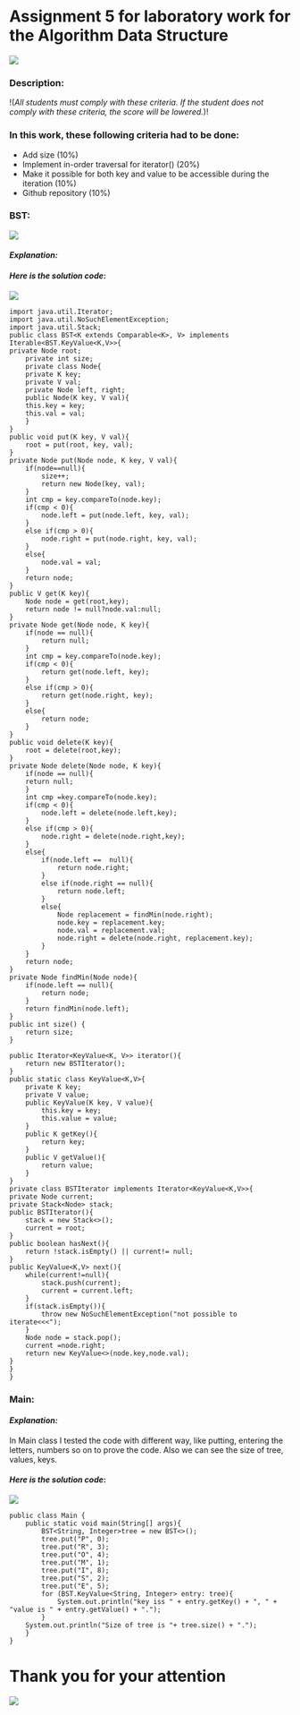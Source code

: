 # **Assignment 5 for  laboratory work for the Algorithm Data Structure**
![](https://avatars.mds.yandex.net/i?id=40ca56b5c7ffd82a8eb38eece9902350d20bf59c-7757111-images-thumbs&n=13)
### Description:
!(*All students must comply with these criteria. If the student does not comply with these criteria, the score will be lowered.*)!
### In this work, these following criteria had to be done:
* Add size (10%)
* Implement in-order traversal for iterator() (20%)
* Make it possible for both key and value to be accessible during the iteration (10%)
* Github repository (10%)
### BST:
![](https://avatars.mds.yandex.net/i?id=9031d8c7d532e00630f84cc9f86f312ef0808b1d-9203641-images-thumbs&n=13)
#### *Explanation:*

#### *Here is the solution code*:
![](https://cbgd.ask.fm/fd3/71a30/7839/4756/8b72/0d5fc8e2f2c4/original/421914.jpg)
    
    import java.util.Iterator;
    import java.util.NoSuchElementException;
    import java.util.Stack;
    public class BST<K extends Comparable<K>, V> implements Iterable<BST.KeyValue<K,V>>{
    private Node root;
        private int size;
        private class Node{
        private K key;
        private V val;
        private Node left, right;
        public Node(K key, V val){
        this.key = key;
        this.val = val;
        }
    }
    public void put(K key, V val){
        root = put(root, key, val);
    }
    private Node put(Node node, K key, V val){
        if(node==null){
            size++;
            return new Node(key, val);
        }
        int cmp = key.compareTo(node.key);
        if(cmp < 0){
            node.left = put(node.left, key, val);
        }
        else if(cmp > 0){
            node.right = put(node.right, key, val);
        }
        else{
            node.val = val;
        }
        return node;
    }
    public V get(K key){
        Node node = get(root,key);
        return node != null?node.val:null;
    }
    private Node get(Node node, K key){
        if(node == null){
            return null;
        }
        int cmp = key.compareTo(node.key);
        if(cmp < 0){
            return get(node.left, key);
        }
        else if(cmp > 0){
            return get(node.right, key);
        }
        else{
            return node;
        }
    }
    public void delete(K key){
        root = delete(root,key);
    }
    private Node delete(Node node, K key){
        if(node == null){
        return null;
        }
        int cmp =key.compareTo(node.key);
        if(cmp < 0){
            node.left = delete(node.left,key);
        }
        else if(cmp > 0){
            node.right = delete(node.right,key);
        }
        else{
            if(node.left ==  null){
                return node.right;
            }
            else if(node.right == null){
                return node.left;
            }
            else{
                Node replacement = findMin(node.right);
                node.key = replacement.key;
                node.val = replacement.val;
                node.right = delete(node.right, replacement.key);
            }
        }
        return node;
    }
    private Node findMin(Node node){
        if(node.left == null){
            return node;
        }
        return findMin(node.left);
    }
    public int size() {
        return size;
    }
    
    public Iterator<KeyValue<K, V>> iterator(){
        return new BSTIterator();
    }
    public static class KeyValue<K,V>{
        private K key;
        private V value;
        public KeyValue(K key, V value){
            this.key = key;
            this.value = value;
        }
        public K getKey(){
            return key;
        }
        public V getValue(){
            return value;
        }
    }
    private class BSTIterator implements Iterator<KeyValue<K,V>>{
    private Node current;
    private Stack<Node> stack;
    public BSTIterator(){
        stack = new Stack<>();
        current = root;
    }
    public boolean hasNext(){
        return !stack.isEmpty() || current!= null;
    }
    public KeyValue<K,V> next(){
        while(current!=null){
            stack.push(current);
            current = current.left;
        }
        if(stack.isEmpty()){
            throw new NoSuchElementException("not possible to iterate<<<");
        }
        Node node = stack.pop();
        current =node.right;
        return new KeyValue<>(node.key,node.val);
    }
    }
    }

### Main:
#### *Explanation:*
In Main class I tested the code with different way, like putting, entering the letters, numbers so on to prove the code. Also we can see the size of tree, values, keys.  
#### *Here is the solution code*:
![](https://cbgd.ask.fm/fd3/71a30/7839/4756/8b72/0d5fc8e2f2c4/original/421914.jpg)
    
    public class Main {
        public static void main(String[] args){
            BST<String, Integer>tree = new BST<>();
            tree.put("P", 0);
            tree.put("R", 3);
            tree.put("O", 4);
            tree.put("M", 1);
            tree.put("I", 8);
            tree.put("S", 2);
            tree.put("E", 5);
            for (BST.KeyValue<String, Integer> entry: tree){
                System.out.println("key iss " + entry.getKey() + ", " + "value is " + entry.getValue() + ".");
            }
        System.out.println("Size of tree is "+ tree.size() + ".");
        }
    }
# Thank you for your attention
![](https://avatars.mds.yandex.net/i?id=105671dd507f4ea050cf9b71a6c1a7e4-5312571-images-thumbs&n=13)

